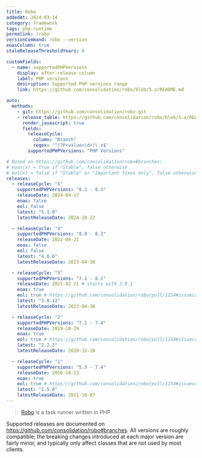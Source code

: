 ```yaml
---
title: Robo
addedAt: 2024-03-14
category: framework
tags: php-runtime
permalink: /robo
versionCommand: robo --version
eoasColumn: true
staleReleaseThresholdYears: 8

customFields:
  - name: supportedPHPVersions
    display: after-release-column
    label: PHP versions
    description: Supported PHP versions range
    link: https://github.com/consolidation/robo/blob/5.x/README.md

auto:
  methods:
    - git: https://github.com/consolidation/robo.git
    - release_table: https://github.com/consolidation/robo/blob/5.x/README.md
      render_javascript: true
      fields:
        releaseCycle:
          column: "Branch"
          regex: '^(?P<value>\d+)\.x$'
        supportedPHPVersions: "PHP Versions"

# Based on https://github.com/consolidation/robo#branches:
# eoas(x) = true if "Stable", false otherwise
# eol(x) = false if "Stable" or "Important fixes only", false otherwise
releases:
  - releaseCycle: "5"
    supportedPHPVersions: "8.2 - 8.3"
    releaseDate: 2024-04-17
    eoas: false
    eol: false
    latest: "5.1.0"
    latestReleaseDate: 2024-10-22

  - releaseCycle: "4"
    supportedPHPVersions: "8.0 - 8.3"
    releaseDate: 2022-04-21
    eoas: false
    eol: false
    latest: "4.0.6"
    latestReleaseDate: 2023-04-30

  - releaseCycle: "3"
    supportedPHPVersions: "7.1 - 8.1"
    releaseDate: 2021-02-21 # starts with 3.0.1
    eoas: true
    eol: true # https://github.com/consolidation/robo/pull/1154#issuecomment-1989610031
    latest: "3.0.12"
    latestReleaseDate: 2023-04-30

  - releaseCycle: "2"
    supportedPHPVersions: "7.1 - 7.4"
    releaseDate: 2019-10-29
    eoas: true
    eol: true # https://github.com/consolidation/robo/pull/1154#issuecomment-1989610031
    latest: "2.2.2"
    latestReleaseDate: 2020-12-18

  - releaseCycle: "1"
    supportedPHPVersions: "5.5 - 7.4"
    releaseDate: 2016-10-13
    eoas: true
    eol: true # https://github.com/consolidation/robo/pull/1154#issuecomment-1989610031
    latest: "1.5.0"
    latestReleaseDate: 2021-10-07
---
```


> [Robo](https://robo.li/) is a task runner written in PHP.

Supported releases are documented on <https://github.com/consolidation/robo#branches>.
All versions are roughly compatible; the breaking changes introduced at each major version are
fairly minor, and typically only affect classes that are not used by most clients.
